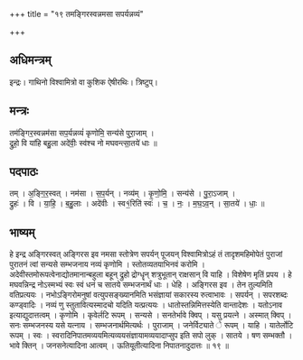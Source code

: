+++
title = "१९ तमङ्गिरस्वन्नमसा सपर्यन्नव्यं"

+++
## अधिमन्त्रम्
इन्द्रः। गाथिनो विश्वामित्रो वा कुशिक ऐषीरथिः। त्रिष्टुप्।

## मन्त्रः
तम॑ङ्गिर॒स्वन्नम॑सा सप॒र्यन्नव्यं॑ कृणोमि॒ सन्य॑से पुरा॒जाम् ।  
द्रुहो॒ वि या॑हि बहु॒ला अदे॑वीः॒ स्व॑श्च नो मघवन्त्सा॒तये॑ धाः ॥

## पदपाठः
तम् । अ॒ङ्गि॒र॒स्वत् । नम॑सा । स॒प॒र्यन् । नव्य॑म् । कृ॒णो॒मि॒ । सन्य॑से । पु॒रा॒ऽजाम् ।  
द्रुहः॑ । वि । या॒हि॒ । ब॒हु॒लाः । अदे॑वीः । स्व१॒॑रिति॑ स्वः॑ । च॒ । नः॒ । म॒घ॒ऽव॒न् । सा॒तये॑ । धाः॒ ॥

## भाष्यम्
हे इन्द्र अङ्गिरस्वत् अङ्गिरस इव नमसा स्तोत्रेण सपर्यन् पूजयन् विश्वामित्रोऽहं तं तादृशमहिमोपेतं पुराजां पुरातनं त्वां सन्यसे सम्भजनाय नव्यं कृणोमि । स्तोतव्यतयाभिनवं करोमि । अदेवीस्तमोरूपत्वेनाद्योतमानान्बहुला बहून् द्रुहो द्रोग्धॄन् शत्रुभूतान् राक्षसान् वि याहि । विशेषेण मृतिं प्रपय । हे मघवन्निन्द्र नोऽस्मभ्यं स्वः स्वं धनं च सातये सम्भजनार्थं धाः । धेहि । अङ्गिरस इव । तेन तुल्यमिति वतिप्रत्ययः । नभोऽङ्गिरोमनुषां वत्युपसङ्ख्यानमिति भसंज्ञायां सकारस्य रुत्वाभावः । सपर्यन् । सपरशब्दः कण्ड्वादिः । नव्यं णु स्तुतावित्यस्मादचो यदिति यत्प्रत्ययः । धातोस्तन्निमित्तस्येति वान्तादेशः । यतोऽनाव इत्याद्युदात्तत्वम् । कृणोमि । कृवेर्लटि रूपम् । सन्यसे । सनतेर्भावे क्विप् । यसु प्रयत्ने । अस्मात् क्विप् । सनः सम्भजनस्य यसे यत्नाय । सम्भजनार्थमित्यर्थः । पुराजाम् । जनेर्विट्याते े रूपम् । याहि । यातेर्लोटि रूपम् । स्वः । स्वरादिनिपातमव्ययमित्यव्ययसंज्ञायामव्ययादाप्सुप इति सपो लुक् । सातये । षण सम्भक्तौ । भावे क्तिन् । जनसनेत्यादिना आत्वम् । ऊतियूतीत्यादिना निपातनादुदात्तः ॥ १९ ॥